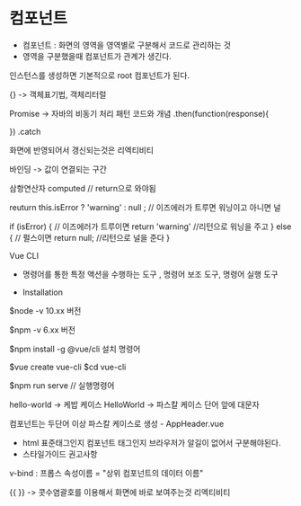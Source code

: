 <script src="https://cdn.jsdelivr.net/npm/vue/dist/vue.js"></script>

# 컴포넌트 

- 컴포넌트 : 화면의 영역을 영역별로 구분해서 코드로 관리하는 것
-  영역을 구분했을때 컴포넌트가 관계가 생긴다.

인스턴스를 생성하면 기본적으로 root 컴포넌트가 된다. 


{} -> 객체표기법, 객체리터럴 

Promise -> 자바의 비동기 처리 패턴
코드와 개념 
.then(function(response){

})
.catch

화면에 반영되어서 갱신되는것은 리엑티비티 

바인딩 -> 값이 연결되는 구간



삼항연산자
computed  // return으로 와야됨

reuturn this.isError ? 'warning' : null ;  // 이즈에러가 트루면 워닝이고 아니면 널

if (isError)  {          // 이즈에러가 트루이면
    return 'warning'     //리턴으로 워닝을 주고
} else {                 // 펄스이면 
    return null;         //리턴으로 널을 준다
}

Vue CLI

- 명령어를 통한 특정 액션을 수행하는 도구 , 명령어 보조 도구, 명령어 실행 도구

* Installation

$node -v
10.xx 버전

$npm -v
6.xx 버전

$npm install -g @vue/cli
설치 명령어


$vue create vue-cli
$cd vue-cli

$npm run serve // 실행명령어


hello-world -> 케밥 케이스
HelloWorld -> 파스칼 케이스 단어 앞에 대문자

컴포넌트는 두단어 이상 파스칼 케이스로 생성 - AppHeader.vue
- html 표준태그인지 컴포넌트 태그인지 브라우저가 알길이 없어서 구분해야된다.
- 스타일가이드 권고사항

v-bind : 프롭스 속성이름 = "상위 컴포넌트의 데이터 이름"

{{ }} -> 콧수염괄호를 이용해서 화면에 바로 보여주는것 리엑티비티